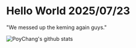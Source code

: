 # Hello World 2025/07/23

"We messed up the keming again guys."

![PoyChang's github stats](https://github-readme-stats.vercel.app/api?username=poychang&show_icons=true&theme=dracula)
